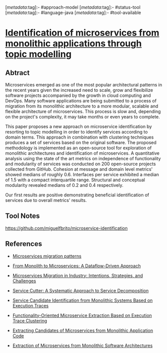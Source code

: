 <!-- deno-fmt-ignore-start -->

[_metadata_:tag]:- #approach-model
[_metadata_:tag]:- #status-tool
[_metadata_:tag]:- #language-java
[_metadata_:tag]:- #tool-available

<!-- deno-fmt-ignore-end -->

# [Identification of microservices from monolithic applications through topic modelling](https://doi.org/10.1145/3412841.3442016)

## Abtract

Microservices emerged as one of the most popular architectural patterns in the
recent years given the increased need to scale, grow and flexibilize software
projects accompanied by the growth in cloud computing and DevOps. Many software
applications are being submitted to a process of migration from its monolithic
architecture to a more modular, scalable and flexible architecture of
microservices. This process is slow and, depending on the project's complexity,
it may take months or even years to complete.

This paper proposes a new approach on microservice identification by resorting
to topic modelling in order to identify services according to domain terms. This
approach in combination with clustering techniques produces a set of services
based on the original software. The proposed methodology is implemented as an
open-source tool for exploration of monolithic architectures and identification
of microservices. A quantitative analysis using the state of the art metrics on
independence of functionality and modularity of services was conducted on 200
open-source projects collected from GitHub. Cohesion at message and domain level
metrics' showed medians of roughly 0.6. Interfaces per service exhibited a
median of 1.5 with a compact interquartile range. Structural and conceptual
modularity revealed medians of 0.2 and 0.4 respectively.

Our first results are positive demonstrating beneficial identification of
services due to overall metrics' results.

## Tool Notes

https://github.com/miguelfbrito/microservice-identification

## References

- [Microservices migration patterns](./microservices-migration-patterns.md)

- [From Monolith to Microservices: A Dataflow-Driven Approach](./from-monolith-to-microservices-a-dataflow-driven-approach.md)

- [Microservices Migration in Industry: Intentions, Strategies, and Challenges](./microservices-migration-in-industry-intentions-strategies-and-challenges.md)

- [Service Cutter: A Systematic Approach to Service Decomposition](./service-cutter-a-systematic-approach-to-service-decomposition.md)
- [Service Candidate Identification from Monolithic Systems Based on Execution Traces](./service-candidate-identification-from-monolithic-systems-based-on-execution-traces.md)
- [Functionality-Oriented Microservice Extraction Based on Execution Trace Clustering](./functionality-oriented-microservice-extraction-based-on-execution-trace-clustering.md)

- [Extracting Candidates of Microservices from Monolithic Application Code](./extracting-candidates-of-microservices-from-monolithic-application-code.md)

- [Extraction of Microservices from Monolithic Software Architectures](./extraction-of-microservices-from-monolithic-software-architectures.md)
